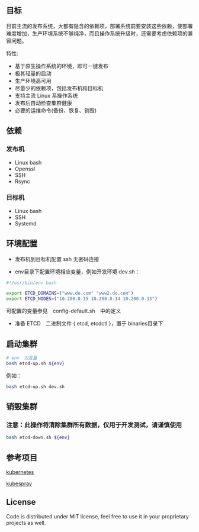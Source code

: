 
## 目标

目前主流的发布系统，大都有隐含的依赖项，部署系统前要安装这些依赖，使部署难度增加，生产环境系统不够纯净，而且操作系统升级时，还需要考虑依赖项的兼容问题。

特性:
- 基于原生操作系统的环境，即可一键发布
- 极其轻量的启动
- 生产环境高可用
- 尽量少的依赖项，包括发布机和目标机
- 支持主流 Linux 系操作系统
- 发布后自动检查集群健康
- 必要的运维命令(备份、恢复、销毁)

## 依赖

### 发布机

- Linux bash
- Openssl
- SSH
- Rsync

### 目标机

- Linux bash
- SSH
- Systemd

## 环境配置

- 发布机到目标机配置 ssh 无密码连接

- env目录下配置环境相应变量，例如开发环境 dev.sh：

```bash
#!/usr/bin/env bash

export ETCD_DOMAINS=("www.do.com" "www2.do.com")
export ETCD_NODES=("10.200.0.15 10.200.0.14 10.200.0.13")
```

可配置的变量参见　config-default.sh　中的定义

- 准备 ETCD　二进制文件 { etcd, etcdctl }，置于 binaries目录下

## 启动集群

```bash
# env　为变量
bash etcd-up.sh ${env}
```

例如：

```bash
bash etcd-up.sh dev.sh
```

## 销毁集群

### **注意：此操作将清除集群所有数据，仅用于开发测试，请谨慎使用**


```bash
bash etcd-down.sh ${env}
```

## 参考项目

[kubernetes](https://github.com/kubernetes/kubernetes)

[kubespray](https://github.com/kubernetes-incubator/kubespray)

## License

Code is distributed under MIT license, feel free to use it in your proprietary projects as well.
